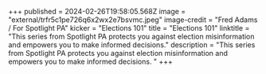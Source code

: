 +++
published = 2024-02-26T19:58:05.568Z
image = "external/trfr5c1pe726q6x2wx2e7bsvmc.jpeg"
image-credit = "Fred Adams / For Spotlight PA"
kicker = "Elections 101"
title = "Elections 101"
linktitle = "This series from Spotlight PA protects you against election misinformation and empowers you to make informed decisions."
description = "This series from Spotlight PA protects you against election misinformation and empowers you to make informed decisions. "
+++
